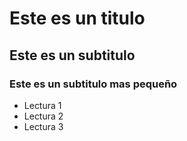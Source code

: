# Este es un titulo
## Este es un subtitulo
### Este es un subtitulo mas pequeño 

- Lectura 1
- Lectura 2
- Lectura 3
